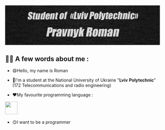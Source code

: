 ![Header](https://github.com/Zidan4ik/Zidan4ik/blob/main/assets/photo_2023-02-07_19-56-07.jpg)

## 👨‍💻 A few words about me :
 * 😄Hello, my name is Roman
 
 * 👀I'm a student at the National University of Ukraine "__Lviv__ __Polytechnic__"(172 Telecommunications and radio engineering)
 * ❤️My favourite programming language :
 <img src="https://img.icons8.com/color/344/java-coffee-cup-logo--v1.png" width="40" height = "41" >
 
 + 😌I want to be a programmer 



